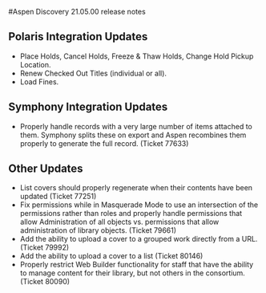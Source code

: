 #Aspen Discovery 21.05.00 release notes
## Polaris Integration Updates
- Place Holds, Cancel Holds, Freeze & Thaw Holds, Change Hold Pickup Location.
- Renew Checked Out Titles (individual or all). 
- Load Fines. 

## Symphony Integration Updates
- Properly handle records with a very large number of items attached to them. Symphony splits these on export and Aspen recombines them properly to generate the full record. (Ticket 77633)

## Other Updates
- List covers should properly regenerate when their contents have been updated (Ticket 77251)
- Fix permissions while in Masquerade Mode to use an intersection of the permissions rather than roles and properly handle permissions that allow Administration of all objects vs. permissions that allow administration of library objects. (Ticket 79661)
- Add the ability to upload a cover to a grouped work directly from a URL. (Ticket 79992)
- Add the ability to upload a cover to a list (Ticket 80146)
- Properly restrict Web Builder functionality for staff that have the ability to manage content for their library, but not others in the consortium. (Ticket 80090)